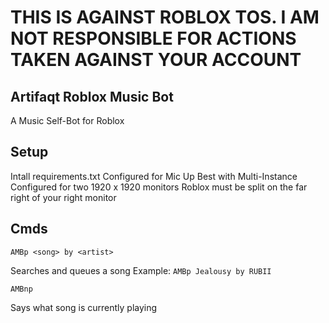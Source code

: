 # THIS IS AGAINST ROBLOX TOS. I AM NOT RESPONSIBLE FOR ACTIONS TAKEN AGAINST YOUR ACCOUNT

## Artifaqt Roblox Music Bot
A Music Self-Bot for Roblox


## Setup

Intall requirements.txt
Configured for Mic Up
Best with Multi-Instance
Configured for two 1920 x 1920 monitors
Roblox must be split on the far right of your right monitor

## Cmds

`AMBp <song> by <artist>`

Searches and queues a song
Example: `AMBp Jealousy by RUBII`

`AMBnp`

Says what song is currently playing 

